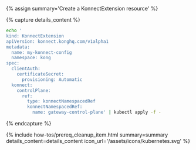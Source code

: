{% assign summary='Create a KonnectExtension resource' %}

{% capture details_content %}
```bash
echo '
kind: KonnectExtension
apiVersion: konnect.konghq.com/v1alpha1
metadata:
  name: my-konnect-config
  namespace: kong
spec:
  clientAuth:
    certificateSecret:
      provisioning: Automatic
  konnect:
    controlPlane:
      ref:
        type: konnectNamespacedRef
        konnectNamespacedRef:
          name: gateway-control-plane' | kubectl apply -f -
```
{% endcapture %}

{% include how-tos/prereq_cleanup_item.html summary=summary details_content=details_content icon_url='/assets/icons/kubernetes.svg' %}